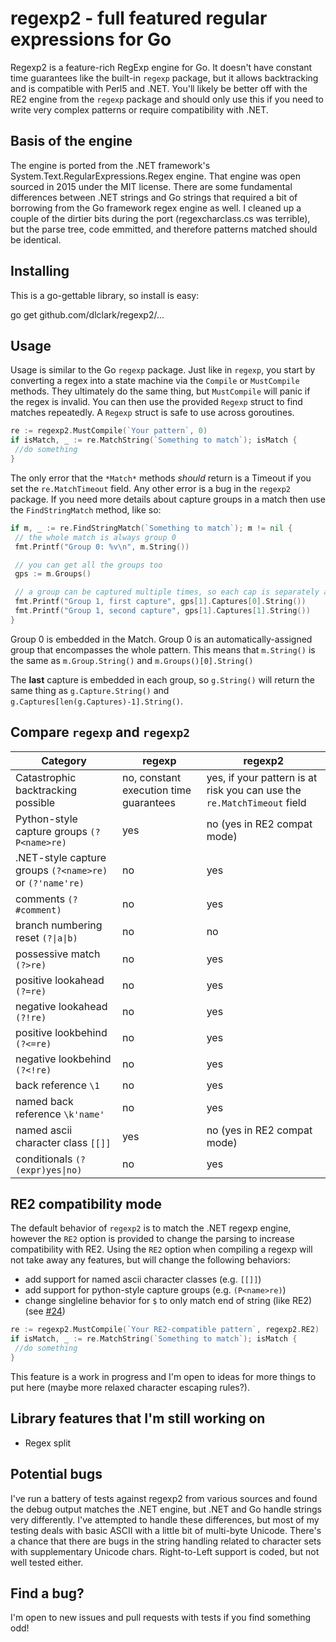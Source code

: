 # regexp2 - full featured regular expressions for Go
Regexp2 is a feature-rich RegExp engine for Go. It doesn't have constant time guarantees like the built-in `regexp` package, but it allows backtracking and is compatible with Perl5 and .NET. You'll likely be better off with the RE2 engine from the `regexp` package and should only use this if you need to write very complex patterns or require compatibility with .NET.

## Basis of the engine
The engine is ported from the .NET framework's System.Text.RegularExpressions.Regex engine. That engine was open sourced in 2015 under the MIT license. There are some fundamental differences between .NET strings and Go strings that required a bit of borrowing from the Go framework regex engine as well. I cleaned up a couple of the dirtier bits during the port (regexcharclass.cs was terrible), but the parse tree, code emmitted, and therefore patterns matched should be identical.

## Installing
This is a go-gettable library, so install is easy:

 go get github.com/dlclark/regexp2/...

## Usage
Usage is similar to the Go `regexp` package. Just like in `regexp`, you start by converting a regex into a state machine via the `Compile` or `MustCompile` methods. They ultimately do the same thing, but `MustCompile` will panic if the regex is invalid. You can then use the provided `Regexp` struct to find matches repeatedly. A `Regexp` struct is safe to use across goroutines.

```go
re := regexp2.MustCompile(`Your pattern`, 0)
if isMatch, _ := re.MatchString(`Something to match`); isMatch {
 //do something
}
```

The only error that the `*Match*` methods *should* return is a Timeout if you set the `re.MatchTimeout` field. Any other error is a bug in the `regexp2` package. If you need more details about capture groups in a match then use the `FindStringMatch` method, like so:

```go
if m, _ := re.FindStringMatch(`Something to match`); m != nil {
 // the whole match is always group 0
 fmt.Printf("Group 0: %v\n", m.String())

 // you can get all the groups too
 gps := m.Groups()

 // a group can be captured multiple times, so each cap is separately addressable
 fmt.Printf("Group 1, first capture", gps[1].Captures[0].String())
 fmt.Printf("Group 1, second capture", gps[1].Captures[1].String())
}
```

Group 0 is embedded in the Match. Group 0 is an automatically-assigned group that encompasses the whole pattern. This means that `m.String()` is the same as `m.Group.String()` and `m.Groups()[0].String()`

The __last__ capture is embedded in each group, so `g.String()` will return the same thing as `g.Capture.String()` and `g.Captures[len(g.Captures)-1].String()`.

## Compare `regexp` and `regexp2`
| Category | regexp | regexp2 |
| --- | --- | --- |
| Catastrophic backtracking possible | no, constant execution time guarantees | yes, if your pattern is at risk you can use the `re.MatchTimeout` field |
| Python-style capture groups `(?P<name>re)` | yes | no (yes in RE2 compat mode) |
| .NET-style capture groups `(?<name>re)` or `(?'name're)` | no | yes |
| comments `(?#comment)` | no | yes |
| branch numbering reset `(?\|a\|b)` | no | no |
| possessive match `(?>re)` | no | yes |
| positive lookahead `(?=re)` | no | yes |
| negative lookahead `(?!re)` | no | yes |
| positive lookbehind `(?<=re)` | no | yes |
| negative lookbehind `(?<!re)` | no | yes |
| back reference `\1` | no | yes |
| named back reference `\k'name'` | no | yes |
| named ascii character class `[[]]`| yes | no (yes in RE2 compat mode) |
| conditionals `(?(expr)yes\|no)` | no | yes |

## RE2 compatibility mode
The default behavior of `regexp2` is to match the .NET regexp engine, however the `RE2` option is provided to change the parsing to increase compatibility with RE2. Using the `RE2` option when compiling a regexp will not take away any features, but will change the following behaviors:
* add support for named ascii character classes (e.g. `[[]]`)
* add support for python-style capture groups (e.g. `(P<name>re)`)
* change singleline behavior for `$` to only match end of string (like RE2) (see [#24](https/github.com/dlclark/regexp2/issues/24))

```go
re := regexp2.MustCompile(`Your RE2-compatible pattern`, regexp2.RE2)
if isMatch, _ := re.MatchString(`Something to match`); isMatch {
 //do something
}
```

This feature is a work in progress and I'm open to ideas for more things to put here (maybe more relaxed character escaping rules?).


## Library features that I'm still working on
- Regex split

## Potential bugs
I've run a battery of tests against regexp2 from various sources and found the debug output matches the .NET engine, but .NET and Go handle strings very differently. I've attempted to handle these differences, but most of my testing deals with basic ASCII with a little bit of multi-byte Unicode. There's a chance that there are bugs in the string handling related to character sets with supplementary Unicode chars. Right-to-Left support is coded, but not well tested either.

## Find a bug?
I'm open to new issues and pull requests with tests if you find something odd!
